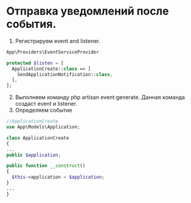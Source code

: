 # Отправка уведомлений после события.
1. Регистрируем event and listener.
```php
App\Providers\EventServiceProvider

protected $listen = [
  ApplicationCreate::class => [
    SendApplicationNotification::class,
  ],
];
```
2. Выполняем команду php artisan event:generate. Данная команда создаст event и listener.
3. Определяем событие
```php
//ApplicationCreate
use App\Models\Application;

class ApplicationCreate
{
...
public $application;

public function __construct()
{
  $this->application = $application;
}
...
}
```
